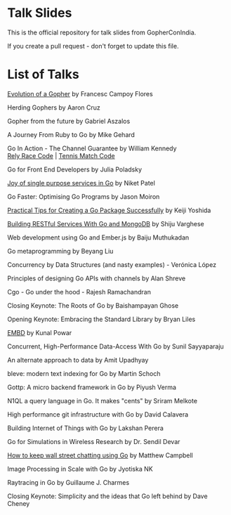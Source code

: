 Talk Slides
===========

This is the official repository for talk slides from GopherConIndia.

If you create a pull request - don't forget to update this file.

List of Talks
=============

[Evolution of a Gopher](https://speakerdeck.com/campoy/gophercon-india-evolution-of-a-gopher) by Francesc Campoy Flores

Herding Gophers by Aaron Cruz

Gopher from the future by Gabriel Aszalos

A Journey From Ruby to Go by Mike Gehard

Go In Action - The Channel Guarantee by William Kennedy  
[Rely Race Code](https://github.com/ArdanStudios/gotraining/blob/master/06-concurrency_channels/03-channels/example2/example2.go) | 
[Tennis Match Code](https://github.com/ArdanStudios/gotraining/blob/master/06-concurrency_channels/03-channels/example1/example1.go)

Go for Front End Developers by Julia Poladsky

[Joy of single purpose services in Go](https://speakerdeck.com/nexneo/joy-of-single-purpose-services-in-go) by Niket Patel

Go Faster: Optimising Go Programs by Jason Moiron

[Practical Tips for Creating a Go Package Successfully](http://talks.yoss.si/2015/0220-good-package.slide#1) by Keiji Yoshida

[Building RESTful Services With Go and MongoDB](http://www.slideshare.net/shijucv/building-restful-services-with-go-and-mongodb) by Shiju Varghese

Web development using Go and Ember.js by Baiju Muthukadan

Go metaprogramming by Beyang Liu

Concurrency by Data Structures (and nasty examples) - Verónica López

Principles of designing Go APIs with channels by Alan Shreve

Cgo - Go under the hood - Rajesh Ramachandran

Closing Keynote: The Roots of Go by Baishampayan Ghose

Opening Keynote: Embracing the Standard Library by Bryan Liles

[EMBD](https://speakerdeck.com/kunalpowar/gophercon-india-2015-embd) by Kunal Powar

Concurrent, High-Performance Data-Access With Go by Sunil Sayyaparaju

An alternate approach to data by Amit Upadhyay

bleve: modern text indexing for Go by Martin Schoch

Gottp: A micro backend framework in Go by Piyush Verma

N1QL a query language in Go. It makes "cents" by Sriram Melkote

High performance git infrastructure with Go by David Calavera

Building Internet of Things with Go by Lakshan Perera

Go for Simulations in Wireless Research by Dr. Sendil Devar

[How to keep wall street chatting using Go](http://www.slideshare.net/MatthewCampbell7/wallstreet-talk-with-go-go-india-conference-2015) by Matthew Campbell

Image Processing in Scale with Go by Jyotiska NK

Raytracing in Go by Guillaume J. Charmes

Closing Keynote: Simplicity and the ideas that Go left behind by Dave Cheney


